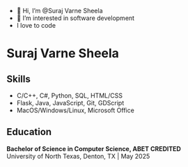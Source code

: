 - 👋 Hi, I’m @Suraj Varne Sheela
- 👀 I’m interested in software development
- I love to code


# Suraj Varne Sheela


## Skills

- C/C++, C#, Python, SQL, HTML/CSS
- Flask, Java, JavaScript, Git, GDScript
- MacOS/Windows/Linux, Microsoft Office

## Education

**Bachelor of Science in Computer Science, ABET CREDITED**  
University of North Texas, Denton, TX | May 2025  

